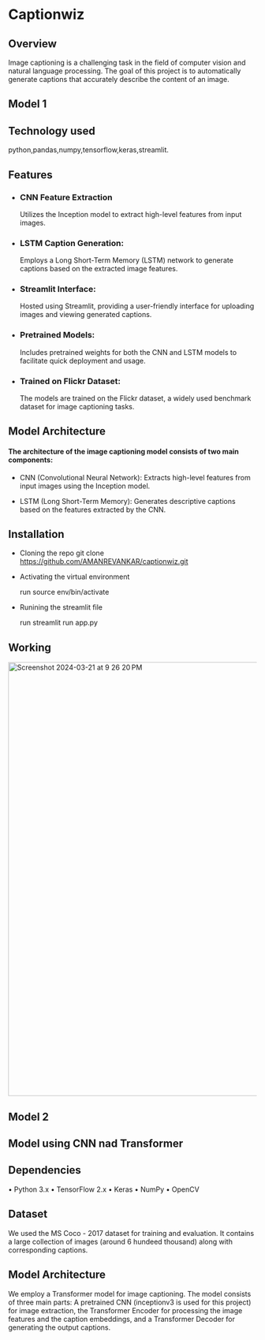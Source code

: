 # Captionwiz

## Overview 
Image captioning is a challenging task in the field of computer vision and natural language processing. The goal of this project is to automatically generate captions that accurately describe the content of an image.

## Model 1

## Technology used
python,pandas,numpy,tensorflow,keras,streamlit.


## Features
- ###  CNN Feature Extraction
   Utilizes the Inception model to extract high-level features from input images.
- ### LSTM Caption Generation:
    Employs a Long Short-Term Memory (LSTM) network to generate captions based on the extracted image features.
- ###  Streamlit Interface:
    Hosted using Streamlit, providing a user-friendly interface for uploading images and viewing generated captions.
- ### Pretrained Models:
   Includes pretrained weights for both the CNN and LSTM models to facilitate quick deployment and usage.
- ### Trained on Flickr Dataset:
   The models are trained on the Flickr dataset, a widely used benchmark dataset for image captioning tasks.

## Model Architecture

#### The architecture of the image captioning model consists of two main components:

- CNN (Convolutional Neural Network): Extracts high-level features from input images using the Inception model.

- LSTM (Long Short-Term Memory): Generates descriptive captions based on the features extracted by the CNN.

## Installation
- Cloning the repo
  git clone https://github.com/AMANREVANKAR/captionwiz.git
- Activating the virtual environment
  
   run source env/bin/activate
- Runining the streamlit file
  
   run streamlit run app.py

## Working
<img width="880" alt="Screenshot 2024-03-21 at 9 26 20 PM" src="https://github.com/AMANREVANKAR/captionwiz/assets/122635887/83e2b474-71a0-4f6d-bedb-710f6a6a517a">

## Model 2

## Model using CNN nad Transformer

## Dependencies
•⁠  ⁠Python 3.x
•⁠  ⁠TensorFlow 2.x
•⁠  ⁠Keras
•⁠  ⁠NumPy
•⁠  ⁠OpenCV

 
## Dataset
We used the MS Coco - 2017 dataset for training and evaluation. It contains a large collection of images (around 6 hundeed thousand) along with corresponding captions.

## Model Architecture
We employ a Transformer model for image captioning. The model consists of three main parts: A pretrained CNN (inceptionv3 is used for this project) for image extraction, the Transformer Encoder for processing the image features and the caption embeddings, and a Transformer Decoder for generating the output captions.
